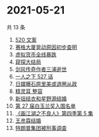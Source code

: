 # 2021-05-21

共 13 条

<!-- BEGIN -->
<!-- 最后更新时间 Fri May 21 2021 16:08:40 GMT+0800 (China Standard Time) -->

1. [520 文案](https://www.zhihu.com/search?q=520文案)
2. [赛格大厦晃动原因初步查明](https://www.zhihu.com/search?q=赛格大厦)
3. [虚拟货币全线暴跌](https://www.zhihu.com/search?q=币圈崩盘)
4. [窥探大结局](https://www.zhihu.com/search?q=窥探)
5. [剑风传奇作者三浦逝世](https://www.zhihu.com/search?q=剑风传奇)
6. [一人之下 527 话](https://www.zhihu.com/search?q=一人之下)
7. [日媒曝石原里美或退圈从政](https://www.zhihu.com/search?q=石原里美)
8. [精灵耳 整容](https://www.zhihu.com/search?q=精灵耳)
9. [新垣结衣和星野源结婚](https://www.zhihu.com/search?q=新垣结衣结婚)
10. [第 27 届白玉兰奖入围名单](https://www.zhihu.com/search?q=白玉兰奖)
11. [《画江湖之不良人》第四季第 5 集](https://www.zhihu.com/search?q=画江湖之不良人第四季)
12. [王彦霖结婚](https://www.zhihu.com/search?q=王彦霖)
13. [特朗普集团被刑事调查](https://www.zhihu.com/search?q=特朗普)

<!-- END -->

